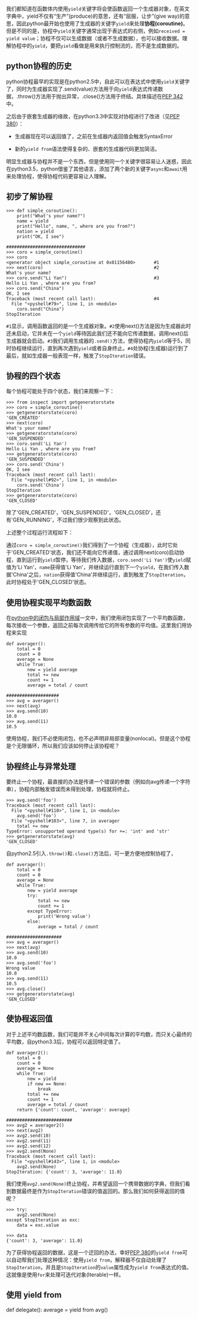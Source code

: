 我们都知道在函数体内使用`yield`关键字将会使函数返回一个生成器对象，在英文字典中，yield不仅有“生产”(produce)的意思，还有“屈服，让步”(give way)的意思，因此python最开始也使用了生成器的关键字`yield`来处理**协程(coroutine)**。但是不同的是，协程中`yield`关键字通常出现于表达式的右侧，例如`received = yield value`；协程不仅可以生成数据（或者不生成数据），也可以接收数据。理解协程中的`yield`，要把`yield`看做是用来执行控制流的，而不是生成数据的。

## python协程的历史

python协程最早的实现是在python2.5中，自此可以在表达式中使用`yield`关键字了，同时为生成器实现了.send(value)方法用于向`yield`表达式传递数据，.throw()方法用于抛出异常，.close()方法用于终结。具体描述在[PEP 342](https://www.python.org/dev/peps/pep-0342/)中。

之后由于嵌套生成器的缘故，在python3.3中实现对协程进行了改进（见[PEP 380](https://www.python.org/dev/peps/pep-0380/)）：

+ 生成器现在可以返回值了，之前在生成器内返回值会触发SyntaxError

+ 新的`yield from`语法使得复杂的、嵌套的生成器代码更加简洁。

明显生成器与协程并不是一个东西，但是使用同一个关键字很容易让人迷惑，因此在python3.5，python借鉴了其他语言，添加了两个新的关键字`async`和`await`用来处理协程，使得协程代码更容易让人理解。

## 初步了解协程

    >>> def simple_coroutine():
        print("What's your name?")
        name = yield
        print("Hello", name, ", where are you from?")
        nation = yield
        print("OK, I see")

    ##############################
    >>> coro = simple_coroutine()
    >>> coro
    <generator object simple_coroutine at 0x01156480>       #1
    >>> next(coro)                                          #2
    What's your name?
    >>> coro.send("Li Yan")                                 #3
    Hello Li Yan , where are you from?
    >>> coro.send("China")
    OK, I see
    Traceback (most recent call last):                      #4
      File "<pyshell#79>", line 1, in <module>
        coro.send("China")
    StopIteration


`#1`显示，调用函数返回的是一个生成器对象。`#2`使用next()方法是因为生成器此时还未启动，它并未在一个`yield`等待因此我们还不能向它传递数据，调用next()后生成器就会启动。`#3`我们调用生成器的`.send()`方法，使得协程内`yield`等于5，同时协程继续运行，直到再次遇到`yield`或者自身终止。`#4`处协程(生成器)运行到了最后，就如生成器一般表现一样，触发了`StopIteration`错误。

## 协程的四个状态

每个协程可能处于四个状态，我们来观察一下：

    >>> from inspect import getgeneratorstate
    >>> coro = simple_coroutine()
    >>> getgeneratorstate(coro)
    'GEN_CREATED'
    >>> next(coro)
    What's your name?
    >>> getgeneratorstate(coro)
    'GEN_SUSPENDED'
    >>> coro.send('Li Yan')
    Hello Li Yan , where are you from?
    >>> getgeneratorstate(coro)
    'GEN_SUSPENDED'
    >>> coro.send('China')
    OK, I see
    Traceback (most recent call last):
      File "<pyshell#92>", line 1, in <module>
        coro.send('China')
    StopIteration
    >>> getgeneratorstate(coro)
    'GEN_CLOSED'

除了'GEN_CREATED'，'GEN_SUSPENDED'，'GEN_CLOSED'，还有'GEN_RUNNING'，不过我们很少观察到此状态。

上述整个过程运行流程如下：

通过`coro = simple_coroutine()`我们得到了一个协程（生成器），此时它处于'GEN_CREATED'状态，我们还不能向它传递值，通过调用next(coro)启动协程，直到运行到`yield`暂停，等待我们传入数据，`coro.send('Li Yan')`使`yield`赋值为'Li Yan'，`name`获得值'Li Yan'，并继续运行直到下一个`yield`，在我们传入数据'China'之后，`nation`获得值'China'并继续运行，直到触发了`StopIteration`，此时协程处于'GEN_CLOSED'状态。

## 使用协程实现平均数函数

在[python中的闭包与局部作用域](http://www.imliyan.com/blogs/article/python中的闭包与局部作用域/)一文中，我们使用闭包实现了一个平均数函数，每次接收一个参数，返回之前每次调用传给它的所有参数的平均值。这里我们用协程来实现

    def averager():
        total = 0
        count = 0
        average = None
        while True:
            new = yield average
            total += new
            count += 1
            average = total / count
    
    ####################
    >>> avg = averager()
    >>> next(avg)
    >>> avg.send(10)
    10.0
    >>> avg.send(11)
    10.5

使用协程，我们不必使用闭包，也不必声明非局部变量(nonlocal)。但是这个协程是个无限循环，所以我们应该如何停止该协程呢？

## 协程终止与异常处理

要终止一个协程，最直接的办法是传递一个错误的参数（例如向avg传递一个字符串），协程内部触发错误而未得到处理，协程就将终止。

    >>> avg.send('foo')
    Traceback (most recent call last):
      File "<pyshell#110>", line 1, in <module>
        avg.send('foo')
      File "<pyshell#103>", line 7, in averager
        total += new
    TypeError: unsupported operand type(s) for +=: 'int' and 'str'
    >>> getgeneratorstate(avg)
    'GEN_CLOSED'

自python2.5引入`.throw()`和`.close()`方法后，可一更方便地控制协程了，

    def averager():
        total = 0
        count = 0
        average = None
        while True:
            new = yield average
            try:
                total += new
                count += 1
            except TypeError:
                print('Wrong value')
            else:
                average = total / count
    
    #####################
    >>> avg = averager()
    >>> next(avg)
    >>> avg.send(10)
    10.0
    >>> avg.send('foo')
    Wrong value
    10.0
    >>> avg.send(11)
    10.5
    >>> avg.close()
    >>> getgeneratorstate(avg)
    'GEN_CLOSED'

## 使协程返回值

对于上述平均数函数，我们可能并不关心中间每次计算的平均数，而只关心最终的平均数，自python3.3后，协程可以返回特定值了。

    def averager2():
        total = 0
        count = 0
        average = None
        while True:
            new = yield
            if new == None:
                break
            total += new
            count += 1
            average = total / count
        return {'count': count, 'average': average}
    
    #########################
    >>> avg2 = averager2()
    >>> next(avg2)
    >>> avg2.send(10)
    >>> avg2.send(11)
    >>> avg2.send(12)
    >>> avg2.send(None)
    Traceback (most recent call last):
      File "<pyshell#143>", line 1, in <module>
        avg2.send(None)
    StopIteration: {'count': 3, 'average': 11.0}

我们使用`avg2.send(None)`终止协程，并希望返回一个携带数据的字典，但我们看到数据最终是作为`StopIteration`错误的值返回的。那么我们如何获得返回的值呢？

    >>> try:
        avg2.send(None)
    except StopIteration as exc:
        data = exc.value

    >>> data
    {'count': 3, 'average': 11.0}

为了获得协程返回的数据，这是一个迂回的办法，幸好[PEP 380](https://www.python.org/dev/peps/pep-0380/)的`yield from`可以自动帮我们处理这种情况：使用`yield from`，解释器不仅自动处理了`StopIteration`，并且是`StopIteration`的`value`属性成为`yield from`表达式的值。这就像是使用`for`来处理可迭代对象(Iterable)一样。

## 使用 yield from

def delegate():
    average = yield from avg()
